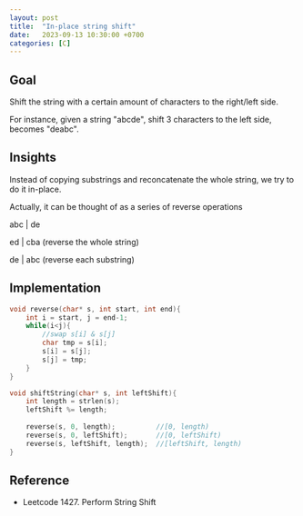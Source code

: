 ```yaml
---
layout: post
title:  "In-place string shift"
date:   2023-09-13 10:30:00 +0700
categories: [C]
---
```


## Goal
Shift the string with a certain amount of characters to the right/left side.

For instance, given a string "abcde", shift 3 characters to the left side, becomes "deabc".

## Insights
Instead of copying substrings and reconcatenate the whole string, we try to do it in-place.

Actually, it can be thought of as a series of reverse operations

abc | de

ed | cba  (reverse the whole string)

de | abc  (reverse each substring)


## Implementation
```cpp
void reverse(char* s, int start, int end){
    int i = start, j = end-1;
    while(i<j){
        //swap s[i] & s[j]
        char tmp = s[i];
        s[i] = s[j];
        s[j] = tmp;
    }
}

void shiftString(char* s, int leftShift){
    int length = strlen(s);
    leftShift %= length;
    
    reverse(s, 0, length);          //[0, length)
    reverse(s, 0, leftShift);       //[0, leftShift)
    reverse(s, leftShift, length);  //[leftShift, length)
}
```

## Reference
* Leetcode 1427. Perform String Shift